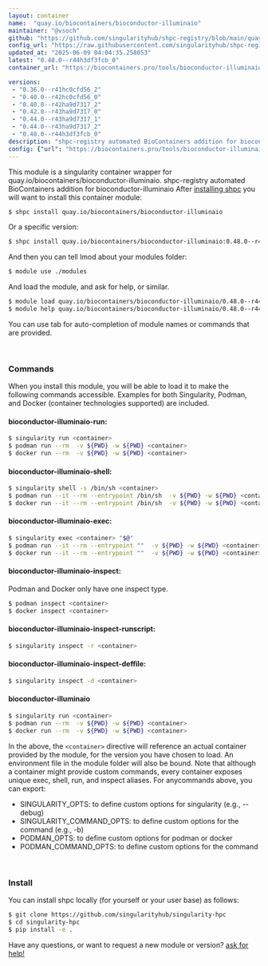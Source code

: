 ```yaml
---
layout: container
name:  "quay.io/biocontainers/bioconductor-illuminaio"
maintainer: "@vsoch"
github: "https://github.com/singularityhub/shpc-registry/blob/main/quay.io/biocontainers/bioconductor-illuminaio/container.yaml"
config_url: "https://raw.githubusercontent.com/singularityhub/shpc-registry/main/quay.io/biocontainers/bioconductor-illuminaio/container.yaml"
updated_at: "2025-06-09 04:04:35.258053"
latest: "0.48.0--r44h3df3fcb_0"
container_url: "https://biocontainers.pro/tools/bioconductor-illuminaio"

versions:
 - "0.36.0--r41hc0cfd56_2"
 - "0.40.0--r42hc0cfd56_0"
 - "0.40.0--r42ha9d7317_2"
 - "0.42.0--r43ha9d7317_0"
 - "0.44.0--r43ha9d7317_1"
 - "0.44.0--r43ha9d7317_2"
 - "0.48.0--r44h3df3fcb_0"
description: "shpc-registry automated BioContainers addition for bioconductor-illuminaio"
config: {"url": "https://biocontainers.pro/tools/bioconductor-illuminaio", "maintainer": "@vsoch", "description": "shpc-registry automated BioContainers addition for bioconductor-illuminaio", "latest": {"0.48.0--r44h3df3fcb_0": "sha256:157ea9d335f42b247320f75f6feb1b1341d8d3d96d915d970299fc3f36edaa04"}, "tags": {"0.36.0--r41hc0cfd56_2": "sha256:9efc92f2fa72f18d6533e4ab7038eb611a548d2da10167cc44edcb0293b1e13b", "0.40.0--r42hc0cfd56_0": "sha256:6f9edfc017010bfc81b395869829915e6e8cb7f3584470b85440672210f36057", "0.40.0--r42ha9d7317_2": "sha256:049d5ee73cc527fcca0e61e5006e955b6f6533f01496163124729759e1df8478", "0.42.0--r43ha9d7317_0": "sha256:efef46e964fa3e8aa37a8b45cf545fe18e7f4ec138ea4a3e7424a482c2b7ec69", "0.44.0--r43ha9d7317_1": "sha256:518c8fd7805759045ee2775d99d25856a530c5ac9135d6ace2f1a71d58ed512d", "0.44.0--r43ha9d7317_2": "sha256:71926b4b2ff4c56bf860304d451411a41c5bd95539700c04b31768055b673c13", "0.48.0--r44h3df3fcb_0": "sha256:157ea9d335f42b247320f75f6feb1b1341d8d3d96d915d970299fc3f36edaa04"}, "docker": "quay.io/biocontainers/bioconductor-illuminaio"}
---
```


This module is a singularity container wrapper for quay.io/biocontainers/bioconductor-illuminaio.
shpc-registry automated BioContainers addition for bioconductor-illuminaio
After [installing shpc](#install) you will want to install this container module:


```bash
$ shpc install quay.io/biocontainers/bioconductor-illuminaio
```

Or a specific version:

```bash
$ shpc install quay.io/biocontainers/bioconductor-illuminaio:0.48.0--r44h3df3fcb_0
```

And then you can tell lmod about your modules folder:

```bash
$ module use ./modules
```

And load the module, and ask for help, or similar.

```bash
$ module load quay.io/biocontainers/bioconductor-illuminaio/0.48.0--r44h3df3fcb_0
$ module help quay.io/biocontainers/bioconductor-illuminaio/0.48.0--r44h3df3fcb_0
```

You can use tab for auto-completion of module names or commands that are provided.

<br>

### Commands

When you install this module, you will be able to load it to make the following commands accessible.
Examples for both Singularity, Podman, and Docker (container technologies supported) are included.

#### bioconductor-illuminaio-run:

```bash
$ singularity run <container>
$ podman run --rm  -v ${PWD} -w ${PWD} <container>
$ docker run --rm  -v ${PWD} -w ${PWD} <container>
```

#### bioconductor-illuminaio-shell:

```bash
$ singularity shell -s /bin/sh <container>
$ podman run --it --rm --entrypoint /bin/sh  -v ${PWD} -w ${PWD} <container>
$ docker run --it --rm --entrypoint /bin/sh  -v ${PWD} -w ${PWD} <container>
```

#### bioconductor-illuminaio-exec:

```bash
$ singularity exec <container> "$@"
$ podman run --it --rm --entrypoint ""  -v ${PWD} -w ${PWD} <container> "$@"
$ docker run --it --rm --entrypoint ""  -v ${PWD} -w ${PWD} <container> "$@"
```

#### bioconductor-illuminaio-inspect:

Podman and Docker only have one inspect type.

```bash
$ podman inspect <container>
$ docker inspect <container>
```

#### bioconductor-illuminaio-inspect-runscript:

```bash
$ singularity inspect -r <container>
```

#### bioconductor-illuminaio-inspect-deffile:

```bash
$ singularity inspect -d <container>
```



#### bioconductor-illuminaio

```bash
$ singularity run <container>
$ podman run --rm  -v ${PWD} -w ${PWD} <container>
$ docker run --rm  -v ${PWD} -w ${PWD} <container>
```


In the above, the `<container>` directive will reference an actual container provided
by the module, for the version you have chosen to load. An environment file in the
module folder will also be bound. Note that although a container
might provide custom commands, every container exposes unique exec, shell, run, and
inspect aliases. For anycommands above, you can export:

 - SINGULARITY_OPTS: to define custom options for singularity (e.g., --debug)
 - SINGULARITY_COMMAND_OPTS: to define custom options for the command (e.g., -b)
 - PODMAN_OPTS: to define custom options for podman or docker
 - PODMAN_COMMAND_OPTS: to define custom options for the command

<br>

### Install

You can install shpc locally (for yourself or your user base) as follows:

```bash
$ git clone https://github.com/singularityhub/singularity-hpc
$ cd singularity-hpc
$ pip install -e .
```

Have any questions, or want to request a new module or version? [ask for help!](https://github.com/singularityhub/singularity-hpc/issues)